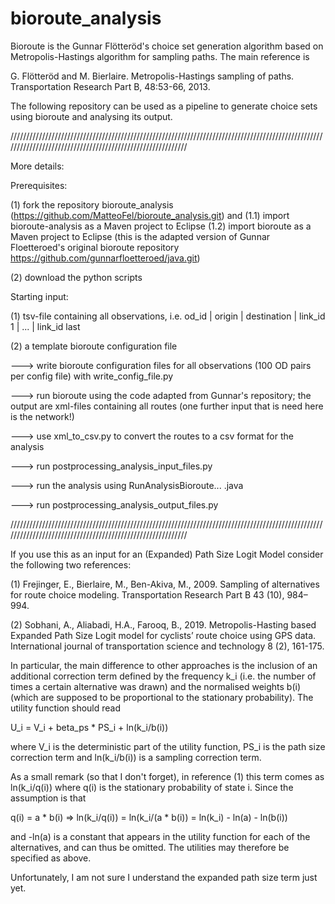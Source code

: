 # bioroute_analysis

Bioroute is the Gunnar Flötteröd's choice set generation algorithm based on Metropolis-Hastings algorithm for sampling paths. The main reference is

G. Flötteröd and M. Bierlaire. Metropolis-Hastings sampling of paths. Transportation Research Part B, 48:53-66, 2013.

The following repository can be used as a pipeline to generate choice sets using bioroute and analysing its output.


///////////////////////////////////////////////////////////////////////////////////////////////////////////////////////////////////////////////////////////

More details:

Prerequisites:

  (1) fork the repository bioroute_analysis (https://github.com/MatteoFel/bioroute_analysis.git) and 
      (1.1) import bioroute-analysis as a Maven project to Eclipse
      (1.2) import bioroute as a Maven project to Eclipse (this is the adapted version of Gunnar Floetteroed's original bioroute repository https://github.com/gunnarfloetteroed/java.git)
  
  (2) download the python scripts 

Starting input: 

  (1) tsv-file containing all observations, i.e. od_id | origin | destination | link_id 1 | ... | link_id last
  
  (2) a template bioroute configuration file

---> write bioroute configuration files for all observations (100 OD pairs per config file) with write_config_file.py

---> run bioroute using the code adapted from Gunnar's repository; the output are xml-files containing all routes
     (one further input that is need here is the network!)

---> use xml_to_csv.py to convert the routes to a csv format for the analysis

---> run postprocessing_analysis_input_files.py

---> run the analysis using RunAnalysisBioroute... .java

---> run postprocessing_analysis_output_files.py

  
///////////////////////////////////////////////////////////////////////////////////////////////////////////////////////////////////////////////////////////

If you use this as an input for an (Expanded) Path Size Logit Model consider the following two references:

(1) Frejinger, E., Bierlaire, M., Ben-Akiva, M., 2009. Sampling of alternatives for route choice modeling. Transportation Research Part B 43 (10), 984–994.

(2) Sobhani, A., Aliabadi, H.A., Farooq, B., 2019. Metropolis-Hasting based Expanded Path Size Logit model for cyclists’ route choice using GPS data. International journal of transportation science and technology 8 (2), 161-175.


In particular, the main difference to other approaches is the inclusion of an additional correction term defined by the frequency k_i (i.e. the number of times a certain alternative was drawn) and the normalised weights b(i) (which are supposed to be proportional to the stationary probability). The utility function should read

U_i = V_i + beta_ps * PS_i + ln(k_i/b(i))

where V_i is the deterministic part of the utility function, PS_i is the path size correction term and ln(k_i/b(i)) is a sampling correction term.

As a small remark (so that I don't forget), in reference (1) this term comes as ln(k_i/q(i)) where q(i) is the stationary probability of state i. Since the assumption is that

q(i) = a * b(i) => ln(k_i/q(i)) = ln(k_i/(a * b(i)) = ln(k_i) - ln(a) - ln(b(i))

and -ln(a) is a constant that appears in the utility function for each of the alternatives, and can thus be omitted. The utilities may therefore be specified as above.

Unfortunately, I am not sure I understand the expanded path size term just yet.
